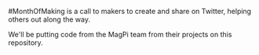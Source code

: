 #MonthOfMaking is a call to makers to create and share on Twitter, helping others out along the way.

We'll be putting code from the MagPi team from their projects on this repository.